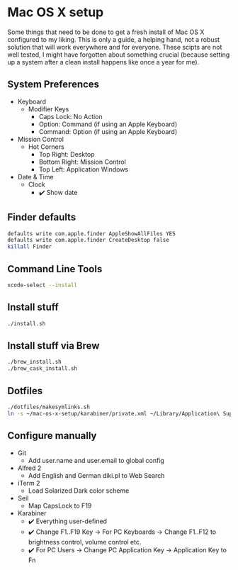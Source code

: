 # Mac OS X setup
Some things that need to be done to get a fresh install of Mac OS X configured to my liking. This is only a guide, a helping hand, not a robust solution that will work everywhere and for everyone. These scipts are not well tested, I might have forgotten about something crucial (because setting up a system after a clean install happens like once a year for me).

## System Preferences
- Keyboard
  - Modifier Keys
    - Caps Lock: No Action
    - Option: Command (if using an Apple Keyboard)
    - Command: Option (if using an Apple Keyboard)
- Mission Control
  - Hot Corners
    - Top Right: Desktop
    - Bottom Right: Mission Control
    - Top Left: Application Windows
- Date & Time
  - Clock
    - :heavy_check_mark: Show date

## Finder defaults

```bash
defaults write com.apple.finder AppleShowAllFiles YES
defaults write com.apple.finder CreateDesktop false
killall Finder
```

## Command Line Tools

```bash
xcode-select --install
```

## Install stuff

```bash
./install.sh
```

## Install stuff via Brew

```bash
./brew_install.sh
./brew_cask_install.sh
```

## Dotfiles

```bash
./dotfiles/makesymlinks.sh
ln -s ~/mac-os-x-setup/karabiner/private.xml ~/Library/Application\ Support/Karabiner/
```

## Configure manually

- Git
  - Add user.name and user.email to global config
- Alfred 2
  - Add English and German diki.pl to Web Search
- iTerm 2
  - Load Solarized Dark color scheme
- Seil
  - Map CapsLock to F19
- Karabiner
  - :heavy_check_mark: Everything user-defined
  - :heavy_check_mark: Change F1..F19 Key -> For PC Keyboards -> Change F1..F12 to brightness control, volume control etc.
  - :heavy_check_mark: For PC Users -> Change PC Application Key -> Application Key to Fn
